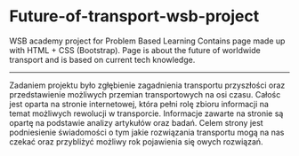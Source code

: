# Future-of-transport-wsb-project
WSB academy project for Problem Based Learning
Contains page made up with HTML + CSS (Bootstrap).
Page is about the future of worldwide transport and is based on current tech knowledge.
_______________________________________________________________________________________
Zadaniem projektu było zgłębienie zagadnienia transportu przyszłości oraz przedstawienie możliwych przemian transportowych na osi czasu. Całośc jest oparta na stronie internetowej, która pełni rolę zbioru informacji na temat możliwych rewolucji w transporcie. Informacje zawarte na stronie są opartę na podstawie analizy artykułów oraz badań. Celem strony jest podniesienie świadomości o tym jakie rozwiązania transportu mogą na nas czekać oraz przybliżyć możliwy rok pojawienia się owych rozwiązań.
